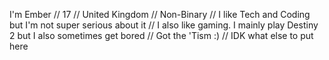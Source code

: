 I'm Ember
  // 17
  // United Kingdom
  // Non-Binary
// I like Tech and Coding but I'm not super serious about it
// I also like gaming. I mainly play Destiny 2 but I also sometimes get bored
  // Got the 'Tism :)
  // IDK what else to put here
